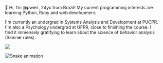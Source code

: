 👋 Hi, I’m @pwiez, 24yo from Brazil!
My current programming interests are learning Python, Ruby and web development.

I'm currently an undergrad in Systems Analysis and Development at PUCPR.
I'm also a Psychology undergrad at UFPR, close to finishing the course. 
I find it immensely gratifying to learn about the science of behavior analysis (Skinner rules).

![](https://komarev.com/ghpvc/?username=your-github-username&abbreviated=true)

![Snake animation](https://raw.githubusercontent.com/pẃiez/ṕwiez/output/github-contribution-grid-snake-dark.svg)

<!---
pwiez/pwiez is a ✨ special ✨ repository because its `README.md` (this file) appears on your GitHub profile.
You can click the Preview link to take a look at your changes.
--->
